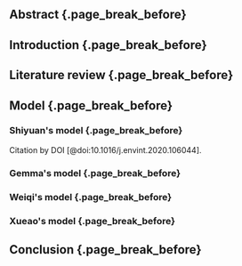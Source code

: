## Abstract {.page_break_before}
## Introduction {.page_break_before}
## Literature review {.page_break_before}
## Model {.page_break_before}
### Shiyuan's model {.page_break_before}
Citation by DOI [@doi:10.1016/j.envint.2020.106044].
### Gemma's model {.page_break_before}
### Weiqi's model {.page_break_before}
### Xueao's model {.page_break_before}
## Conclusion {.page_break_before}
